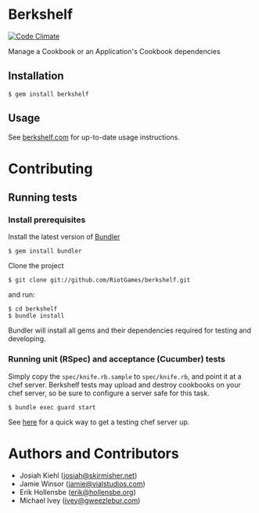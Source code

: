 # Berkshelf
[![Code Climate](https://codeclimate.com/badge.png)](https://codeclimate.com/github/RiotGames/berkshelf)

Manage a Cookbook or an Application's Cookbook dependencies

## Installation

    $ gem install berkshelf

## Usage

See [berkshelf.com](http://berkshelf.com) for up-to-date usage instructions.

# Contributing

## Running tests

### Install prerequisites

Install the latest version of [Bundler](http://gembundler.com)

    $ gem install bundler

Clone the project

    $ git clone git://github.com/RiotGames/berkshelf.git

and run:

    $ cd berkshelf
    $ bundle install

Bundler will install all gems and their dependencies required for testing and developing. 

### Running unit (RSpec) and acceptance (Cucumber) tests

Simply copy the `spec/knife.rb.sample` to `spec/knife.rb`, and point it at a
chef server. Berkshelf tests may upload and destroy cookbooks on your chef
server, so be sure to configure a server safe for this task.

    $ bundle exec guard start

See [here](https://github.com/tdegrunt/vagrant-chef-server-bootstrap) for a
quick way to get a testing chef server up.

# Authors and Contributors

* Josiah Kiehl (<josiah@skirmisher.net>)
* Jamie Winsor (<jamie@vialstudios.com>)
* Erik Hollensbe (<erik@hollensbe.org>)
* Michael Ivey (<ivey@gweezlebur.com>)
